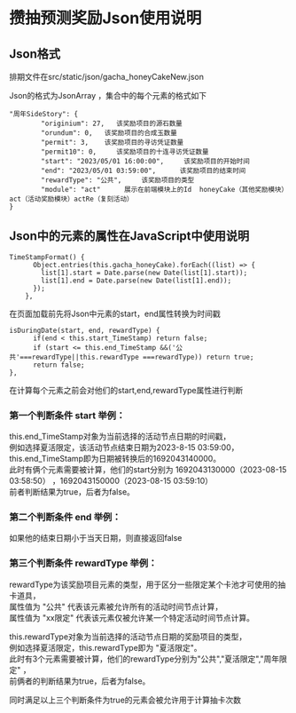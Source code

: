 # 攒抽预测奖励Json使用说明

## Json格式
排期文件在src/static/json/gacha_honeyCakeNew.json

Json的格式为JsonArray ，集合中的每个元素的格式如下
```
"周年SideStory": {
        "originium": 27,   该奖励项目的源石数量
        "orundum": 0,   该奖励项目的合成玉数量
        "permit": 3,    该奖励项目的寻访凭证数量
        "permit10": 0,     该奖励项目的十连寻访凭证数量
        "start": "2023/05/01 16:00:00",     该奖励项目的开始时间
        "end": "2023/05/01 03:59:00",      该奖励项目的结束时间
        "rewardType": "公共",     该奖励项目的类型
        "module": "act"      展示在前端模块上的Id  honeyCake（其他奖励模块）act（活动奖励模块）actRe（复刻活动）      
}
```
## Json中的元素的属性在JavaScript中使用说明


```
TimeStampFormat() {
      Object.entries(this.gacha_honeyCake).forEach((list) => {
        list[1].start = Date.parse(new Date(list[1].start));
        list[1].end = Date.parse(new Date(list[1].end));
      });
    },
```
在页面加载前先将Json中元素的start，end属性转换为时间戳

```
isDuringDate(start, end, rewardType) {
      if(end < this.start_TimeStamp) return false;
      if (start <= this.end_TimeStamp &&('公共'===rewardType||this.rewardType ===rewardType)) return true;
      return false;
},
```
在计算每个元素之前会对他们的start,end,rewardType属性进行判断

### 第一个判断条件 start 举例：
this.end_TimeStamp对象为当前选择的活动节点日期的时间戳，<br>
例如选择夏活限定，该活动节点结束日期为2023-8-15 03:59:00，this.end_TimeStamp即为日期被转换后的1692043140000。<br>
此时有俩个元素需要被计算，他们的start分别为 1692043130000（2023-08-15 03:58:50） ，1692043150000（2023-08-15 03:59:10）<br>
前者判断结果为true，后者为false。<br>

### 第二个判断条件 end 举例：
如果他的结束日期小于当天日期，则直接返回false

### 第三个判断条件 rewardType 举例：
rewardType为该奖励项目元素的类型，用于区分一些限定某个卡池才可使用的抽卡道具，<br>
属性值为 "公共" 代表该元素被允许所有的活动时间节点计算，<br>
属性值为 "xx限定" 代表该元素仅被允许某一个特定活动时间节点计算。<br>

this.rewardType对象为当前选择的活动节点日期的奖励项目的类型，<br>
例如选择夏活限定，this.rewardType即为 "夏活限定"。<br>
此时有3个元素需要被计算，他们的rewardType分别为"公共","夏活限定","周年限定" ，<br>
前俩者的判断结果为true，后者为false。

同时满足以上三个判断条件为true的元素会被允许用于计算抽卡次数


